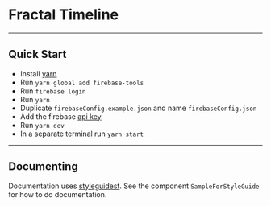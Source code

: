 # Fractal Timeline

---

## Quick Start

- Install [yarn](https://yarnpkg.com/en/)
- Run `yarn global add firebase-tools`
- Run `firebase login`
- Run `yarn`
- Duplicate `firebaseConfig.example.json` and name `firebaseConfig.json`
- Add the firebase [api key](https://console.firebase.google.com/u/0/project/fractal-timeline/settings/general/)
- Run `yarn dev`
- In a separate terminal run `yarn start`

---

## Documenting

Documentation uses [styleguidest](https://react-styleguidist.js.org). See the component `SampleForStyleGuide` for how to do documentation.
